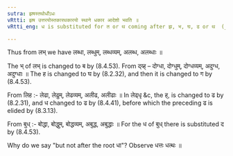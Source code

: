 ```yaml
---
sutra: झषस्तथोर्धोऽधः
vRtti: झष उत्तरयोस्तकारथकारयो स्थाने धकार आदेशो भवति ॥
vRtti_eng: ध is substituted for त or थ coming after झ, भ, घ, ढ or थ  (_jhash_), but not after the root धा (दध) ॥

---
```

Thus from लभ् we have लब्धा, लब्धुम्, लब्धव्यम्, अलब्ध, अलब्धाः ॥

The भ् of लभ् is changed to ब by (8.4.53). From द्य्ह् – दोग्धा, दोग्धुम्, दोग्धव्यम्, अदुग्ध, अदुग्धाः ॥ The ह is changed to घ by (8.2.32), and then it is changed to ग by (8.4.53).

From लिह :- लेढा, लेढुम्, लेढव्यम्, अलीढ, अलीढाः ॥ In लेढ्धृ &c, the ह्, is changed to ढ by (8.2.31), and ध changed to ढ by (8.4.41), before which the preceding ढ is elided by (8.3.13).

From बुध् :- बोद्धा, बोद्धुम्, बोद्धव्यम्, अबुद्ध, अबुद्धाः ॥ For the  ध of बुध् there is substituted द by (8.4.53).

Why do we say "but not after the root धा"? Observe धत्तः धत्थः ॥